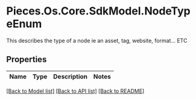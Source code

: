 # Pieces.Os.Core.SdkModel.NodeTypeEnum
This describes the type of a node ie an asset, tag, website, format... ETC

## Properties

Name | Type | Description | Notes
------------ | ------------- | ------------- | -------------

[[Back to Model list]](../README.md#documentation-for-models) [[Back to API list]](../README.md#documentation-for-api-endpoints) [[Back to README]](../README.md)


